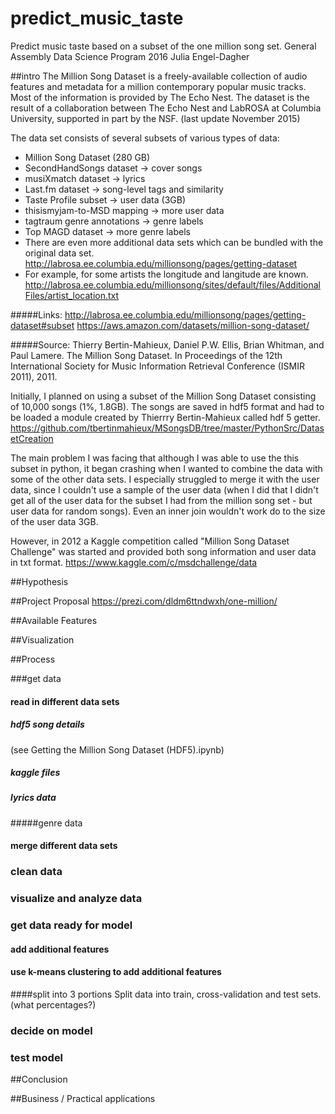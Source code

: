 # predict_music_taste
Predict music taste based on a subset of the one million song set. 
General Assembly Data Science Program 2016 
Julia Engel-Dagher

##intro 
The Million Song Dataset is a freely-available collection of audio features and metadata for a million contemporary popular music tracks.
Most of the information is provided by The Echo Nest. The dataset is the result of a collaboration between The Echo Nest and LabROSA at Columbia University, supported in part by the NSF. (last update November 2015)


The data set consists of several subsets of various types of data:
- Million Song Dataset (280 GB) 
- SecondHandSongs dataset -> cover songs
- musiXmatch dataset -> lyrics
- Last.fm dataset -> song-level tags and similarity
- Taste Profile subset -> user data (3GB)
- thisismyjam-to-MSD mapping -> more user data
- tagtraum genre annotations -> genre labels
- Top MAGD dataset -> more genre labels
- There are even more additional data sets which can be bundled with the original data set. http://labrosa.ee.columbia.edu/millionsong/pages/getting-dataset
- For example, for some artists the longitude and langitude are known. http://labrosa.ee.columbia.edu/millionsong/sites/default/files/AdditionalFiles/artist_location.txt

#####Links:
http://labrosa.ee.columbia.edu/millionsong/pages/getting-dataset#subset
https://aws.amazon.com/datasets/million-song-dataset/

#####Source: 
Thierry Bertin-Mahieux, Daniel P.W. Ellis, Brian Whitman, and Paul Lamere. 
The Million Song Dataset. In Proceedings of the 12th International Society
for Music Information Retrieval Conference (ISMIR 2011), 2011.

Initially, I planned on using a subset of the Million Song Dataset consisting of 10,000 songs (1%, 1.8GB).
The songs are saved in hdf5 format and had to be loaded a module created by Thierrry Bertin-Mahieux called hdf 5 getter. https://github.com/tbertinmahieux/MSongsDB/tree/master/PythonSrc/DatasetCreation

The main problem I was facing that although I was able to use the this subset in python, it began crashing when I wanted to combine the data with some of the other data sets. I especially struggled to merge it with the user data, since I couldn't use a sample of the user data (when I did that I didn't get all of the user data for the subset I had from the million song set - but user data for random songs). Even an inner join wouldn't work do to the size of the user data 3GB.

However, in 2012 a Kaggle competition called "Million Song Dataset Challenge" was started and provided both song information and user data in txt format. https://www.kaggle.com/c/msdchallenge/data

##Hypothesis

##Project Proposal
https://prezi.com/dldm6ttndwxh/one-million/

##Available Features

##Visualization

##Process

###get data

#### read in different data sets

##### hdf5 song details 
(see Getting the Million Song Dataset (HDF5).ipynb)

##### kaggle files

##### lyrics data

#####genre data
   
#### merge different data sets

### clean data

### visualize and analyze data

### get data ready for model

#### add additional features 

#### use k-means clustering to add additional features

####split into 3 portions
Split data into train, cross-validation and test sets. (what percentages?)

### decide on model

### test model 

##Conclusion

##Business / Practical applications

